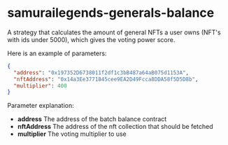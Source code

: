 # samurailegends-generals-balance

A strategy that calculates the amount of general NFTs a user owns (NFT's with ids under 5000), which gives the voting power score.

Here is an example of parameters:

```json
{
  "address": "0x197352D6738011f2df1c3bB487a64aB075d1153A",
  "nftAddress": "0x14a3Ee3771845cee9EA2D49Fcca8DDA58f5D5D8b",
  "multiplier": 400
}
```

Parameter explanation:

- **address** The address of the batch balance contract
- **nftAddress** The address of the nft collection that should be fetched
- **multiplier** The voting multiplier to use
